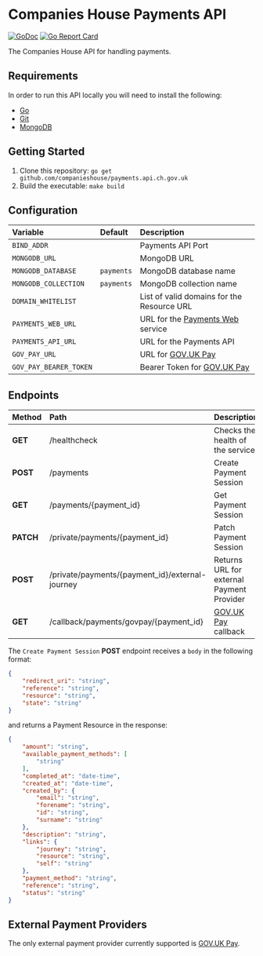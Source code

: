 # Companies House Payments API

[![GoDoc](https://godoc.org/github.com/companieshouse/payments.api.ch.gov.uk?status.svg)](https://godoc.org/github.com/companieshouse/payments.api.ch.gov.uk)
[![Go Report Card](https://goreportcard.com/badge/github.com/companieshouse/payments.api.ch.gov.uk)](https://goreportcard.com/report/github.com/companieshouse/payments.api.ch.gov.uk)

The Companies House API for handling payments.

## Requirements
In order to run this API locally you will need to install the following:

- [Go](https://golang.org/doc/install)
- [Git](https://git-scm.com/downloads)
- [MongoDB](https://www.mongodb.com/)

## Getting Started
1. Clone this repository: `go get github.com/companieshouse/payments.api.ch.gov.uk`
1. Build the executable: `make build`

## Configuration

Variable               | Default   | Description
:----------------------|:----------|:------------
`BIND_ADDR`            |           | Payments API Port
`MONGODB_URL`          |           | MongoDB URL
`MONGODB_DATABASE`     | `payments`| MongoDB database name
`MONGODB_COLLECTION`   | `payments`| MongoDB collection name
`DOMAIN_WHITELIST`     |           | List of valid domains for the Resource URL
`PAYMENTS_WEB_URL`     |           | URL for the [Payments Web](https://github.com/companieshouse/payments.web.ch.gov.uk) service
`PAYMENTS_API_URL`     |           | URL for the Payments API
`GOV_PAY_URL`          |           | URL for [GOV.UK Pay](https://www.payments.service.gov.uk)
`GOV_PAY_BEARER_TOKEN` |           | Bearer Token for [GOV.UK Pay](https://www.payments.service.gov.uk)

## Endpoints

Method    | Path                                            | Description
:---------|:------------------------------------------------|:-----------
**GET**   | /healthcheck                                    | Checks the health of the service
**POST**  | /payments                                       | Create Payment Session
**GET**   | /payments/{payment_id}                          | Get Payment Session
**PATCH** | /private/payments/{payment_id}                  | Patch Payment Session
**POST**  | /private/payments/{payment_id}/external-journey | Returns URL for external Payment Provider
**GET**   | /callback/payments/govpay/{payment_id}          | [GOV.UK Pay](https://www.payments.service.gov.uk) callback

The `Create Payment Session` **POST** endpoint receives a `body` in the following format:

```json
{
    "redirect_uri": "string",
    "reference": "string",
    "resource": "string",
    "state": "string"
}
```
and returns a Payment Resource in the response:

```json
{
    "amount": "string",
    "available_payment_methods": [
        "string"
    ],
    "completed_at": "date-time",
    "created_at": "date-time",
    "created_by": {
        "email": "string",
        "forename": "string",
        "id": "string",
        "surname": "string"
    },
    "description": "string",
    "links": {
        "journey": "string",
        "resource": "string",
        "self": "string"
    },
    "payment_method": "string",
    "reference": "string",
    "status": "string"
}
```

## External Payment Providers

The only external payment provider currently supported is [GOV.UK Pay](https://www.payments.service.gov.uk).